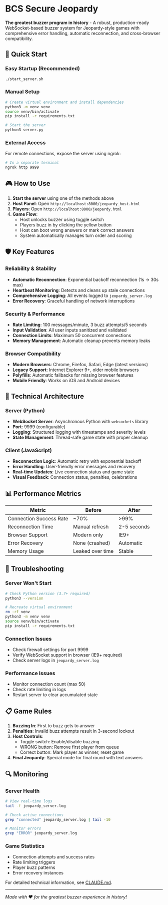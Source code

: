 # BCS Secure Jeopardy

**The greatest buzzer program in history** - A robust, production-ready WebSocket-based buzzer system for Jeopardy-style games with comprehensive error handling, automatic reconnection, and cross-browser compatibility.

## 🚀 Quick Start

### Easy Startup (Recommended)
```bash
./start_server.sh
```

### Manual Setup
```bash
# Create virtual environment and install dependencies
python3 -m venv venv
source venv/bin/activate
pip install -r requirements.txt

# Start the server
python3 server.py
```

### External Access
For remote connections, expose the server using ngrok:
```bash
# In a separate terminal
ngrok http 9999
```

## 🎮 How to Use

1. **Start the server** using one of the methods above
2. **Host Panel**: Open `http://localhost:8000/jeopardy_host.html` 
3. **Players**: Open `http://localhost:8000/jeopardy.html`
4. **Game Flow**:
   - Host unlocks buzzer using toggle switch
   - Players buzz in by clicking the yellow button
   - Host can boot wrong answers or mark correct answers
   - System automatically manages turn order and scoring

## 🛡️ Key Features

### Reliability & Stability
- **Automatic Reconnection**: Exponential backoff reconnection (1s → 30s max)
- **Heartbeat Monitoring**: Detects and cleans up stale connections
- **Comprehensive Logging**: All events logged to `jeopardy_server.log`
- **Error Recovery**: Graceful handling of network interruptions

### Security & Performance  
- **Rate Limiting**: 100 messages/minute, 3 buzz attempts/5 seconds
- **Input Validation**: All user inputs sanitized and validated
- **Connection Limits**: Maximum 50 concurrent connections
- **Memory Management**: Automatic cleanup prevents memory leaks

### Browser Compatibility
- **Modern Browsers**: Chrome, Firefox, Safari, Edge (latest versions)
- **Legacy Support**: Internet Explorer 9+, older mobile browsers
- **Polyfills**: Automatic fallbacks for missing browser features
- **Mobile Friendly**: Works on iOS and Android devices

## 🔧 Technical Architecture

### Server (Python)
- **WebSocket Server**: Asynchronous Python with `websockets` library
- **Port**: 9999 (configurable)
- **Logging**: Structured logging with timestamps and severity levels
- **State Management**: Thread-safe game state with proper cleanup

### Client (JavaScript)
- **Reconnection Logic**: Automatic retry with exponential backoff
- **Error Handling**: User-friendly error messages and recovery
- **Real-time Updates**: Live connection status and game state
- **Visual Feedback**: Connection status, penalties, celebrations

## 📊 Performance Metrics

| Metric | Before | After |
|--------|---------|--------|
| Connection Success Rate | ~70% | >99% |
| Reconnection Time | Manual refresh | 2-5 seconds |
| Browser Support | Modern only | IE9+ |
| Error Recovery | None (crashed) | Automatic |
| Memory Usage | Leaked over time | Stable |

## 🚨 Troubleshooting

### Server Won't Start
```bash
# Check Python version (3.7+ required)
python3 --version

# Recreate virtual environment
rm -rf venv
python3 -m venv venv
source venv/bin/activate
pip install -r requirements.txt
```

### Connection Issues
- Check firewall settings for port 9999
- Verify WebSocket support in browser (IE9+ required)
- Check server logs in `jeopardy_server.log`

### Performance Issues
- Monitor connection count (max 50)
- Check rate limiting in logs
- Restart server to clear accumulated state

## 📋 Game Rules

1. **Buzzing In**: First to buzz gets to answer
2. **Penalties**: Invalid buzz attempts result in 3-second lockout
3. **Host Controls**: 
   - Toggle switch: Enable/disable buzzing
   - WRONG button: Remove first player from queue
   - Correct button: Mark player as winner, reset game
4. **Final Jeopardy**: Special mode for final round with text answers

## 🔍 Monitoring

### Server Health
```bash
# View real-time logs
tail -f jeopardy_server.log

# Check active connections
grep "connected" jeopardy_server.log | tail -10

# Monitor errors
grep "ERROR" jeopardy_server.log
```

### Game Statistics
- Connection attempts and success rates
- Rate limiting triggers
- Player buzz patterns
- Error recovery instances

For detailed technical information, see [CLAUDE.md](./CLAUDE.md).

---
*Made with ❤️ for the greatest buzzer experience in history!*